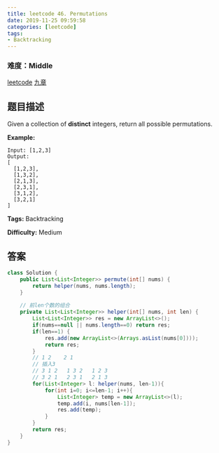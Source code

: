 ```yaml
---
title: leetcode 46. Permutations
date: 2019-11-25 09:59:58
categories: [leetcode]
tags:
- Backtracking
---
```

### 难度：Middle

<a href="https://leetcode.com/problems/permutations/">leetcode</a>
<a href="https://www.jiuzhang.com/solution/permutations/">九章</a>
## 题目描述
Given a collection of **distinct** integers, return all possible permutations.

**Example:**
        
    Input: [1,2,3]
    Output:
    [
      [1,2,3],
      [1,3,2],
      [2,1,3],
      [2,3,1],
      [3,1,2],
      [3,2,1]
    ]
    


**Tags:** Backtracking

**Difficulty:** Medium
## 答案
<!--more-->
```java
class Solution {
    public List<List<Integer>> permute(int[] nums) {
        return helper(nums, nums.length);
    }
    
    // 前len个数的组合
    private List<List<Integer>> helper(int[] nums, int len) {
        List<List<Integer>> res = new ArrayList<>();
        if(nums==null || nums.length==0) return res;
        if(len==1) {
            res.add(new ArrayList<>(Arrays.asList(nums[0])));
            return res;
        }
        // 1 2    2 1
        // 插入3
        // 3 1 2   1 3 2   1 2 3
        // 3 2 1   2 3 1   2 1 3 
        for(List<Integer> l: helper(nums, len-1)){
            for(int i=0; i<=len-1; i++){
                List<Integer> temp = new ArrayList<>(l);
                temp.add(i, nums[len-1]);
                res.add(temp);
            }
        }
        return res;        
    }
}
```